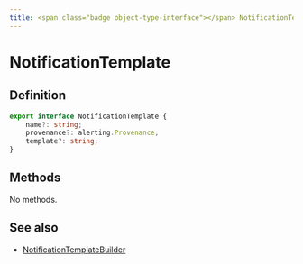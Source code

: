```yaml
---
title: <span class="badge object-type-interface"></span> NotificationTemplate
---
```

# <span class="badge object-type-interface"></span> NotificationTemplate

## Definition

```typescript
export interface NotificationTemplate {
	name?: string;
	provenance?: alerting.Provenance;
	template?: string;
}

```
## Methods

No methods.
## See also

 * <span class="badge builder"></span> [NotificationTemplateBuilder](./builder-NotificationTemplateBuilder.md)

